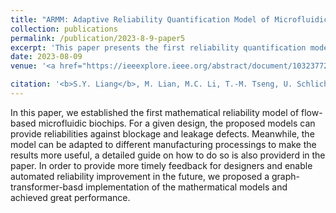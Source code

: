 ```yaml
---
title: "ARMM: Adaptive Reliability Quantification Model of Microfluidic Designs and Its Graph-Transformer-Based Implementation"
collection: publications
permalink: /publication/2023-8-9-paper5
excerpt: 'This paper presents the first reliability quantification model of flow-based microfluidic biochips, and is adaptive to different manufacturing processings. To provide more timely feedback for designers and enable more efficent reliability improvements, a graph-transformer-based implementation was also proposed.'
date: 2023-08-09
venue: '<a href="https://ieeexplore.ieee.org/abstract/document/10323772">Get the paper</a> The 42nd IEEE/ACM International Conference on Computer-Aided Design (ICCAD)'

citation: '<b>S.Y. Liang</b>, M. Lian, M.C. Li, T.-M. Tseng, U. Schlichtmann, T.-Y. Ho, "ARMM: Adaptive Reliability Quantification Model of Microfluidic Designs and Its Graph-Transformer-Based Implementation," The 42nd IEEE/ACM International Conference on Computer-Aided Design (ICCAD), 2023.'
---
```


In this paper, we established the first mathematical reliability model of flow-based microfluidic biochips. For a given design, the proposed models can provide reliabilities against blockage and leakage defects. Meanwhile, the model can be adapted to different manufacturing processings to make the results more useful, a detailed guide on how to do so is also providerd in the paper. In order to provide more timely feedback for designers and enable automated reliability improvement in the future, we proposed a graph-transformer-basd implementation of the mathermatical models and achieved great performance. 
